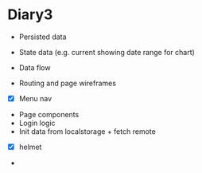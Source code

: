 # Diary3

- Persisted data
- State data (e.g. current showing date range for chart)
- Data flow

- Routing and page wireframes
- [x] Menu nav
- Page components
- Login logic
- Init data from localstorage + fetch remote

- [x] helmet
- 